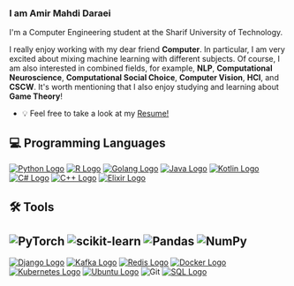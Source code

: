 ### I am Amir Mahdi Daraei 

I'm a Computer Engineering student at the Sharif University of Technology.

I really enjoy working with my dear friend **Computer**. In particular, I am very excited about mixing machine learning with different subjects. Of course, I am also interested in combined fields, for example, **NLP**, **Computational Neuroscience**, **Computational Social Choice**, **Computer Vision**, **HCI**, and **CSCW**.
It's worth mentioning that I also enjoy studying and learning about **Game Theory**!

- 💡 Feel free to take a look at my [Resume!](https://github.com/amiiirdara/amiiirdara/blob/main/AmirMahdiDaraei_CV.pdf)

## 💻 Programming Languages

[![Python Logo](https://img.shields.io/badge/-Python-yellow?style=flat&logo=python&logoColor=white)](https://www.python.org)
[![R Logo](https://img.shields.io/badge/-R-red?style=flat&logo=r&logoColor=white)](https://www.r-project.org)
[![Golang Logo](https://img.shields.io/badge/-Golang-blue?style=flat&logo=go&logoColor=white)](https://golang.org)
[![Java Logo](https://img.shields.io/badge/-Java-orange?style=flat&logo=java&logoColor=white)](https://www.java.com)
[![Kotlin Logo](https://img.shields.io/badge/-Kotlin-0095D5?style=flat&logo=kotlin&logoColor=white)](https://kotlinlang.org)
[![C# Logo](https://img.shields.io/badge/-C%23-purple?style=flat&logo=c-sharp&logoColor=white)](https://docs.microsoft.com/en-us/dotnet/csharp/)
[![C++ Logo](https://img.shields.io/badge/-C++-blue?style=flat&logo=c%2B%2B&logoColor=white)](https://isocpp.org)
[![Elixir Logo](https://img.shields.io/badge/-Elixir-purple?style=flat&logo=elixir&logoColor=white)](https://elixir-lang.org)

## 🛠️ Tools
![PyTorch](https://img.shields.io/badge/PyTorch-%23EE4C2C.svg?style=for-the-badge&logo=PyTorch&logoColor=white)
![scikit-learn](https://img.shields.io/badge/scikit--learn-%23F7931E.svg?style=for-the-badge&logo=scikit-learn&logoColor=white)
![Pandas](https://img.shields.io/badge/pandas-%23150458.svg?style=for-the-badge&logo=pandas&logoColor=white)
![NumPy](https://img.shields.io/badge/numpy-%23013243.svg?style=for-the-badge&logo=numpy&logoColor=white)
---
[![Django Logo](https://img.shields.io/badge/Django-%23092E20.svg?style=for-the-badge&logo=Django&logoColor=white)](https://www.djangoproject.com/)
[![Kafka Logo](https://img.shields.io/badge/Kafka-%23000000.svg?style=for-the-badge&logo=Apache%20Kafka&logoColor=white)](https://kafka.apache.org)
[![Redis Logo](https://img.shields.io/badge/Redis-%23DC382D.svg?style=for-the-badge&logo=Redis&logoColor=white)](https://redis.io)
[![Docker Logo](https://img.shields.io/badge/Docker-%232496ED.svg?style=for-the-badge&logo=Docker&logoColor=white)](https://www.docker.com)
[![Kubernetes Logo](https://img.shields.io/badge/Kubernetes-%23326CE5.svg?style=for-the-badge&logo=Kubernetes&logoColor=white)](https://kubernetes.io)
[![Ubuntu Logo](https://img.shields.io/badge/Ubuntu-%23E95420.svg?style=for-the-badge&logo=Ubuntu&logoColor=white)](https://ubuntu.com)
![Git](https://img.shields.io/badge/git-%23F05033.svg?style=for-the-badge&logo=git&logoColor=white)
[![SQL Logo](https://img.shields.io/badge/SQL-%230070D1.svg?style=for-the-badge&logo=Microsoft%20SQL%20Server&logoColor=white)](https://en.wikipedia.org/wiki/SQL)
 
